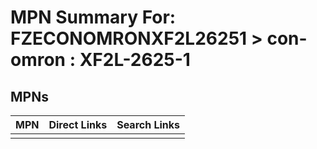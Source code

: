 



# MPN Summary For: FZECONOMRONXF2L26251 > con-omron : XF2L-2625-1

## MPNs
  

|MPN|Direct Links|Search Links|
| :--- | :--- | :--- |
||||
